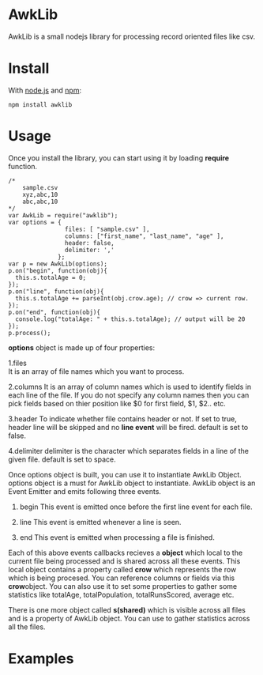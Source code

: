 # AwkLib
AwkLib is a small nodejs library for processing record oriented files like csv.

# Install

With [node.js](http://nodejs.org/) and [npm](http://github.com/isaacs/npm):

    npm install awklib

# Usage
Once you install the library, you can start using it by loading <b>require</b> function.

    /*
        sample.csv
        xyz,abc,10
        abc,abc,10
    */
    var AwkLib = require("awklib");
    var options = {
                    files: [ "sample.csv" ],
                    columns: ["first_name", "last_name", "age" ],
                    header: false,
                    delimiter: ','
                  };
    var p = new AwkLib(options);
    p.on("begin", function(obj){
      this.s.totalAge = 0;
    });
    p.on("line", function(obj){
      this.s.totalAge += parseInt(obj.crow.age); // crow => current row.
    });
    p.on("end", function(obj){
      console.log("totalAge: " + this.s.totalAge); // output will be 20      
    });
    p.process();


<b>options</b> object is made up of four properties:

1.files  
  It is an array of file names which you want to process.

2.columns
  It is an array of column names which is used to identify fields in each line of the file. If you do not specify any
  column names then you can pick fields based on thier position like $0 for first field, $1, $2.. etc.

3.header
  To indicate whether file contains header or not. If set to true, header line will be skipped and no <b>line event</b> will
  be fired. default is set to false.

4.delimiter
  delimiter is the character which separates fields in a line of the given file. default is set to space.

Once options object is built, you can use it to instantiate AwkLib Object. options object is a must for AwkLib object 
to instantiate. AwkLib object is an Event Emitter and emits following three events.

1. begin
   This event is emitted once before the first line event for each file.

2. line
   This event is emitted whenever a line is seen.

3. end
   This event is emitted when processing a file is finished.

Each of this above events callbacks recieves a <b>object</b> which local to the current file being processed and is shared across all these events.
This local object contains a property called <b>crow</b> which represents the row which is being procesed. You can reference columns or fields
via this <b>crow</b>object. You can also use it to set some properties to gather some statistics like totalAge, totalPopulation,
totalRunsScored, average etc.

There is one more object called <b>s(shared)</b> which is visible across all files and is a property of AwkLib object.
You can use to gather statistics across all the files.

# Examples
